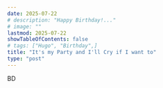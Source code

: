 ```yaml
---
date: 2025-07-22
# description: "Happy Birthday!..."
# image: ""
lastmod: 2025-07-22
showTableOfContents: false
# tags: ["Hugo", "Birthday",]
title: "It's my Party and I'll Cry if I want to"
type: "post"
---
```

BD